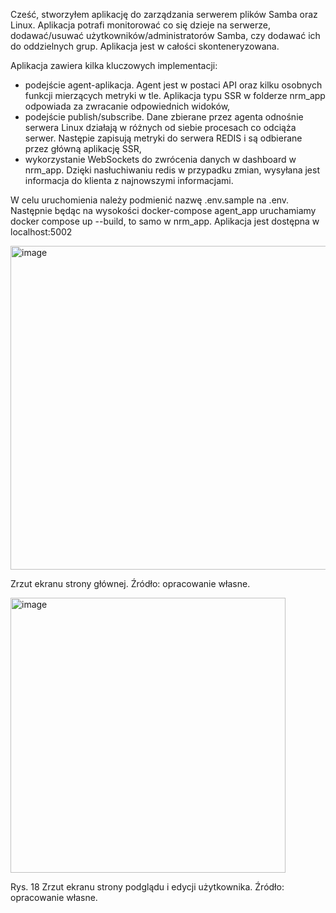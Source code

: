 Cześć,
stworzyłem aplikację do zarządzania serwerem plików Samba oraz Linux. Aplikacja potrafi monitorować co się dzieje na serwerze, dodawać/usuwać użytkowników/administratorów Samba, czy dodawać ich do oddzielnych grup. Aplikacja jest w całości skonteneryzowana.  

Aplikacja zawiera kilka kluczowych implementacji:
- podejście agent-aplikacja. Agent jest w postaci API oraz kilku osobnych funkcji mierzących metryki w tle. Aplikacja typu SSR w folderze nrm_app odpowiada za zwracanie odpowiednich widoków,  
- podejście publish/subscribe. Dane zbierane przez agenta odnośnie serwera Linux działają w różnych od siebie procesach co odciąża serwer. Następie zapisują metryki do serwera REDIS i są odbierane przez główną aplikację SSR,
- wykorzystanie WebSockets do zwrócenia danych w dashboard w nrm_app. Dzięki nasłuchiwaniu redis w przypadku zmian, wysyłana jest informacja do klienta z najnowszymi informacjami. 

W celu uruchomienia należy podmienić nazwę .env.sample na .env. Następnie będąc na wysokości docker-compose agent_app uruchamiamy docker compose up --build, to samo w nrm_app. Aplikacja jest dostępna w localhost:5002


<img width="518" alt="image" src="https://github.com/user-attachments/assets/ddfae63a-a8a4-4029-8602-a537d91d9482" />

Zrzut ekranu strony głównej.
Źródło: opracowanie własne.


<img width="440" alt="image" src="https://github.com/user-attachments/assets/66f86d20-80b3-4c54-b93f-26beb71b250d" />

Rys. 18 Zrzut ekranu strony podglądu i edycji użytkownika.
Źródło: opracowanie własne.
